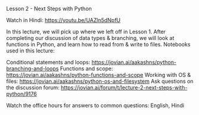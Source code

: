 Lesson 2 - Next Steps with Python

Watch in Hindi: https://youtu.be/UAZln5dNpfU

In this lecture, we will pick up where we left off in Lesson 1. After completing our discussion of data types & branching, we will look at functions in Python, and learn how to read from & write to files. Notebooks used in this lecture:

Conditional statements and loops: https://jovian.ai/aakashns/python-branching-and-loops
Functions and scope: https://jovian.ai/aakashns/python-functions-and-scope
Working with OS & files: https://jovian.ai/aakashns/python-os-and-filesystem
Ask questions on the discussion forum: https://jovian.ai/forum/t/lecture-2-next-steps-with-python/9176

Watch the office hours for answers to common questions: English, Hindi
